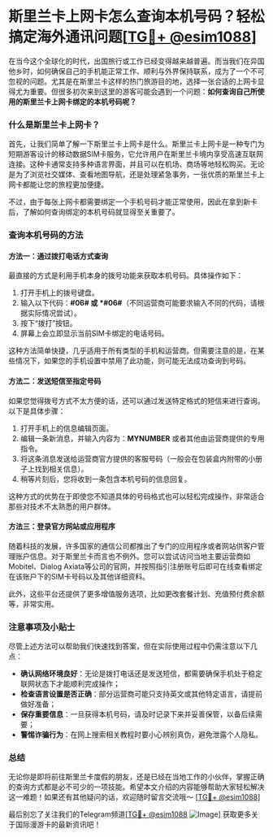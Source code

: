# 斯里兰卡上网卡怎么查询本机号码？轻松搞定海外通讯问题[[TG💪+ @esim1088](https://t.me/s/esim1088)]

在当今这个全球化的时代，出国旅行或工作已经变得越来越普遍。而当我们在异国他乡时，如何确保自己的手机能正常工作、顺利与外界保持联系，成为了一个不可忽视的问题。尤其是在斯里兰卡这样的热门旅游目的地，选择一张合适的上网卡显得尤为重要。但很多初次来到这里的游客可能会遇到一个问题：**如何查询自己所使用的斯里兰卡上网卡绑定的本机号码呢？**

### 什么是斯里兰卡上网卡？

首先，让我们简单了解一下斯里兰卡上网卡是什么。斯里兰卡上网卡是一种专门为短期游客设计的移动数据SIM卡服务，它允许用户在斯里兰卡境内享受高速互联网连接。这种卡通常支持多种语言界面，并且可以在机场、商场等地轻松购买。无论是为了浏览社交媒体、查看地图导航，还是处理紧急事务，一张优质的斯里兰卡上网卡都能让您的旅程更加便捷。

不过，由于每张上网卡都需要绑定一个手机号码才能正常使用，因此在拿到新卡后，了解如何查询绑定的本机号码就显得至关重要了。

### 查询本机号码的方法

#### 方法一：通过拨打电话方式查询

最直接的方式是利用手机本身的拨号功能来获取本机号码。具体操作如下：

1. 打开手机上的拨号键盘。
2. 输入以下代码：**#06# 或 *#06#**（不同运营商可能要求输入不同的代码，请根据实际情况尝试）。
3. 按下“拨打”按钮。
4. 屏幕上会立即显示当前SIM卡绑定的电话号码。

这种方法简单快捷，几乎适用于所有类型的手机和运营商。但需要注意的是，在某些情况下，如果您的手机设置中禁用了此功能，则可能无法成功查询到号码。

#### 方法二：发送短信至指定号码

如果您觉得拨号方式不太方便的话，还可以通过发送特定格式的短信来进行查询。以下是具体步骤：

1. 打开手机上的信息编辑页面。
2. 编辑一条新消息，并输入内容为：**MYNUMBER** 或者其他由运营商提供的专用指令。
3. 将这条消息发送给运营商官方提供的客服号码（一般会在包装盒内附带的小册子上找到相关信息）。
4. 稍等片刻后，您将收到一条包含本机号码的信息回复。

这种方式的优势在于即使您不知道具体的号码格式也可以轻松完成操作，非常适合那些对技术不太熟悉的用户群体。

#### 方法三：登录官方网站或应用程序

随着科技的发展，许多国家的通信公司都推出了专门的应用程序或者网站供客户管理账户信息。对于斯里兰卡而言也不例外。您可以尝试访问当地主要运营商如Mobitel、Dialog Axiata等公司的官网，并按照指引注册账号后即可在线查看绑定在该账户下的SIM卡号码以及其他详细资料。

此外，这些平台还提供了更多增值服务选项，比如更改套餐计划、充值预付费余额等，非常实用。

### 注意事项及小贴士

尽管上述方法可以帮助我们快速找到答案，但在实际使用过程中仍需注意以下几点：

- **确认网络环境良好**：无论是拨打电话还是发送短信，都需要确保手机处于稳定联网状态下才能顺利完成操作；
- **检查语言设置是否正确**：部分运营商可能只支持英文或其他特定语言，请提前做好准备；
- **保存重要信息**：一旦获得本机号码，请及时记录下来并妥善保管，以备后续需要；
- **警惕诈骗行为**：在网上搜索相关教程时要小心辨别真伪，避免泄露个人隐私。

### 总结

无论你是即将前往斯里兰卡度假的朋友，还是已经在当地工作的小伙伴，掌握正确的查询方式都是必不可少的一项技能。希望本文介绍的内容能够帮助大家轻松解决这一难题！如果还有其他疑问的话，欢迎随时留言交流哦～ [[TG💪+ @esim1088](https://t.me/s/esim1088)]

最后别忘了关注我们的Telegram频道[[TG💪+ @esim1088](https://t.me/s/esim1088) ![Image](https://i.postimg.cc/4NQfJmqS/Snipaste-2025-05-13-00-14-12.png)] 获取更多关于国际漫游卡的最新资讯吧！